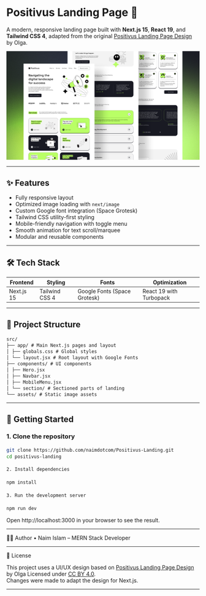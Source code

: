 # Positivus Landing Page 🌿

A modern, responsive landing page built with **Next.js 15**, **React 19**, and **Tailwind CSS 4**, adapted from the original [Positivus Landing Page Design](https://www.figma.com/community/file/1230604708032389430/positivus-landing-page-design) by Olga.

![Positivus Image](/Readme%20Image/Cover.png)

---

## ✨ Features

- Fully responsive layout
- Optimized image loading with `next/image`
- Custom Google font integration (Space Grotesk)
- Tailwind CSS utility-first styling
- Mobile-friendly navigation with toggle menu
- Smooth animation for text scroll/marquee
- Modular and reusable components

---

## 🛠 Tech Stack

| Frontend   | Styling        | Fonts                        | Optimization            |
| ---------- | -------------- | ---------------------------- | ----------------------- |
| Next.js 15 | Tailwind CSS 4 | Google Fonts (Space Grotesk) | React 19 with Turbopack |

---

## 📂 Project Structure

    src/
    ├── app/ # Main Next.js pages and layout
    │ ├── globals.css # Global styles
    │ └── layout.jsx # Root layout with Google Fonts
    ├── components/ # UI components
    │ ├── Hero.jsx
    │ ├── Navbar.jsx
    │ ├── MobileMenu.jsx
    │ └── section/ # Sectioned parts of landing
    └── assets/ # Static image assets

---

## 🚀 Getting Started

### 1. Clone the repository

```bash
git clone https://github.com/naimdotcom/Positivus-Landing.git
cd positivus-landing

2. Install dependencies

npm install

3. Run the development server

npm run dev
```

Open http://localhost:3000 in your browser to see the result.

---

🧑‍💻 Author
• Naim Islam – MERN Stack Developer

---

📃 License

This project uses a UI/UX design based on [Positivus Landing Page Design](https://www.figma.com/community/file/1230604708032389430/positivus-landing-page-design)
by Olga Licensed under [CC BY 4.0](https://creativecommons.org/licenses/by/4.0/).  
Changes were made to adapt the design for Next.js.

---
